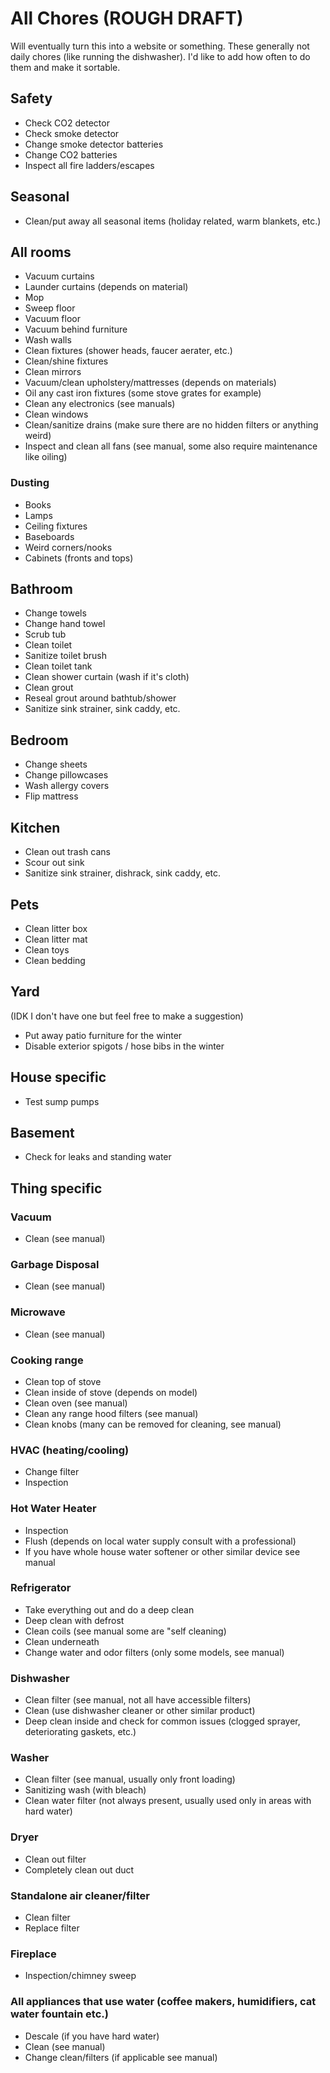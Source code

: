 # All Chores (ROUGH DRAFT)
Will eventually turn this into a website or something. These generally not daily chores (like running the dishwasher). I'd like to add how often to do them and make it sortable. 

## Safety
- Check CO2 detector
- Check smoke detector
- Change smoke detector batteries
- Change CO2 batteries
- Inspect all fire ladders/escapes

## Seasonal
- Clean/put away all seasonal items (holiday related, warm blankets, etc.)

## All rooms
- Vacuum curtains
- Launder curtains (depends on material)
- Mop
- Sweep floor
- Vacuum floor
- Vacuum behind furniture
- Wash walls
- Clean fixtures (shower heads, faucer aerater, etc.)
- Clean/shine fixtures
- Clean mirrors
- Vacuum/clean upholstery/mattresses (depends on materials)
- Oil any cast iron fixtures (some stove grates for example) 
- Clean any electronics (see manuals)
- Clean windows
- Clean/sanitize drains (make sure there are no hidden filters or anything weird)
- Inspect and clean all fans (see manual, some also require maintenance like oiling)

### Dusting
- Books
- Lamps
- Ceiling fixtures
- Baseboards
- Weird corners/nooks
- Cabinets (fronts and tops)

## Bathroom
- Change towels
- Change hand towel
- Scrub tub
- Clean toilet
- Sanitize toilet brush
- Clean toilet tank
- Clean shower curtain (wash if it's cloth)
- Clean grout
- Reseal grout around bathtub/shower
- Sanitize sink strainer, sink caddy, etc. 

## Bedroom
- Change sheets
- Change pillowcases
- Wash allergy covers
- Flip mattress


## Kitchen
- Clean out trash cans
- Scour out sink
- Sanitize sink strainer, dishrack, sink caddy, etc. 

## Pets
- Clean litter box
- Clean litter mat
- Clean toys
- Clean bedding

## Yard
(IDK I don't have one but feel free to make a suggestion)
- Put away patio furniture for the winter
- Disable exterior spigots / hose bibs in the winter

## House specific
- Test sump pumps

## Basement
- Check for leaks and standing water

## Thing specific

### Vacuum
- Clean (see manual)

### Garbage Disposal
- Clean (see manual)

### Microwave
- Clean (see manual)

### Cooking range
- Clean top of stove
- Clean inside of stove (depends on model)
- Clean oven (see manual)
- Clean any range hood filters (see manual)
- Clean knobs (many can be removed for cleaning, see manual)

### HVAC (heating/cooling)
- Change filter
- Inspection

### Hot Water Heater
- Inspection
- Flush (depends on local water supply consult with a professional)
- If you have whole house water softener or other similar device see manual

### Refrigerator
- Take everything out and do a deep clean
- Deep clean with defrost
- Clean coils (see manual some are "self cleaning)
- Clean underneath
- Change water and odor filters (only some models, see manual)

### Dishwasher
- Clean filter (see manual, not all have accessible filters)
- Clean (use dishwasher cleaner or other similar product)
- Deep clean inside and check for common issues (clogged sprayer, deteriorating gaskets, etc.)

### Washer
- Clean filter (see manual, usually only front loading)
- Sanitizing wash (with bleach)
- Clean water filter (not always present, usually used only in areas with hard water)

### Dryer
- Clean out filter
- Completely clean out duct

### Standalone air cleaner/filter
- Clean filter
- Replace filter

### Fireplace
- Inspection/chimney sweep

### All appliances that use water (coffee makers, humidifiers, cat water fountain etc.)
- Descale (if you have hard water)
- Clean (see manual) 
- Change clean/filters (if applicable see manual)






